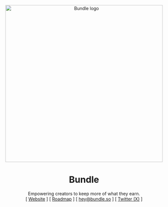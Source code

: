 <p align="center">
  <a href="https://bundle.so">
    <picture >
      <source width="500" media="(prefers-color-scheme: dark)" srcset="https://bundle.so/bundle-gb-light.svg">
      <source width="500" media="(prefers-color-scheme: light)" srcset="https://bundle.so/bundle-gb-dark.svg">
      <img width="500" alt="Bundle logo" src="https://bundle.so/bundle-gb-light.svg">
    </picture>
  </a>
</p>
<h1 align="center">
  Bundle
</h1>
<p align="center">
  Empowering creators to keep more of what they earn.<br />
  [ <a href="https://bundle.so">Website</a> ] 
  [ <a href="https://github.com/bundlecash/roadmap">Roadmap</a> ]
  [ <a href="mailto:hey@bundle.so">hey@bundle.so</a> ]
  [ <a href="https://twitter.com/bundlecash">Twitter (X)</a> ]
</p>

